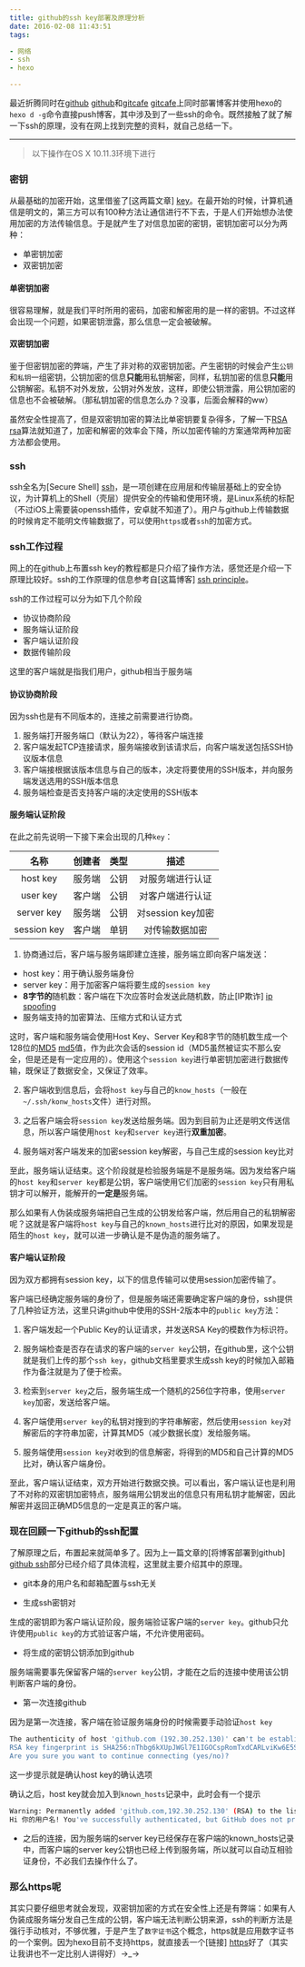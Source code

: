 ```yaml
---
title: github的ssh key部署及原理分析
date: 2016-02-08 11:43:51
tags: 

- 网络
- ssh
- hexo

---
```


最近折腾同时在[github] [github]和[gitcafe] [gitcafe]上同时部署博客并使用hexo的`hexo d -g`命令直接push博客，其中涉及到了一些ssh的命令。既然接触了就了解一下ssh的原理，没有在网上找到完整的资料，就自己总结一下。
<!--more-->

---

> 以下操作在OS X 10.11.3环境下进行

### 密钥

从最基础的加密开始，这里借鉴了[这两篇文章] [key]。在最开始的时候，计算机通信是明文的，第三方可以有100种方法让通信进行不下去，于是人们开始想办法使用加密的方法传输信息。于是就产生了对信息加密的密钥，密钥加密可以分为两种：

- 单密钥加密
- 双密钥加密

#### 单密钥加密

很容易理解，就是我们平时所用的密码，加密和解密用的是一样的密钥。不过这样会出现一个问题，如果密钥泄露，那么信息一定会被破解。

#### 双密钥加密

鉴于但密钥加密的弊端，产生了非对称的双密钥加密。产生密钥的时候会产生`公钥`和`私钥`一组密钥，公钥加密的信息**只能**用私钥解密，同样，私钥加密的信息**只能**用公钥解密。私钥不对外发放，公钥对外发放，这样，即使公钥泄露，用公钥加密的信息也不会被破解。（那私钥加密的信息怎么办？没事，后面会解释的ww）

虽然安全性提高了，但是双密钥加密的算法比单密钥要复杂得多，了解一下[RSA] [rsa]算法就知道了，加密和解密的效率会下降，所以加密传输的方案通常两种加密方法都会使用。

### ssh

ssh全名为[Secure Shell] [ssh]，是一项创建在应用层和传输层基础上的安全协议，为计算机上的Shell（壳层）提供安全的传输和使用环境，是Linux系统的标配（不过iOS上需要装openssh插件，安卓就不知道了）。用户与github上传输数据的时候肯定不能明文传输数据了，可以使用`https`或者`ssh`的加密方式。

### ssh工作过程

网上的在github上布置ssh key的教程都是只介绍了操作方法，感觉还是介绍一下原理比较好。ssh的工作原理的信息参考自[这篇博客] [ssh principle]。

ssh的工作过程可以分为如下几个阶段

- 协议协商阶段
- 服务端认证阶段
- 客户端认证阶段
- 数据传输阶段

这里的客户端就是指我们用户，github相当于服务端

#### 协议协商阶段

因为ssh也是有不同版本的，连接之前需要进行协商。

1. 服务端打开服务端口（默认为22），等待客户端连接
2. 客户端发起TCP连接请求，服务端接收到该请求后，向客户端发送包括SSH协议版本信息
3. 客户端接根据该版本信息与自己的版本，决定将要使用的SSH版本，并向服务端发送选用的SSH版本信息
4. 服务端检查是否支持客户端的决定使用的SSH版本

#### 服务端认证阶段

在此之前先说明一下接下来会出现的几种`key`：

| 名称 | 创建者 | 类型 | 描述 |
|:---:|:-----:|:---:|:----:|
|host key|服务端|公钥|对服务端进行认证|
|user key|客户端|公钥|对客户端进行认证|
|server key|服务端|公钥|对session key加密|
|session key|客户端|单钥|对传输数据加密|

1. 协商通过后，客户端与服务端即建立连接，服务端立即向客户端发送：

 - host key：用于确认服务端身份
 - server key：用于加密客户端将要生成的`session key`
 - **8字节的**随机数：客户端在下次应答时会发送此随机数，防止[IP欺诈] [ip spoofing]
 - 服务端支持的加密算法、压缩方式和认证方式

这时，客户端和服务端会使用Host Key、Server Key和8字节的随机数生成一个128位的[MD5] [md5]值，作为此次会话的session id（MD5虽然被证实不那么安全，但是还是有一定应用的）。使用这个`session key`进行单密钥加密进行数据传输，既保证了数据安全，又保证了效率。

2. 客户端收到信息后，会将`host key`与自己的`know_hosts`（一般在`~/.ssh/konw_hosts`文件）进行对照。

3. 之后客户端会将`session key`发送给服务端。因为到目前为止还是明文传送信息，所以客户端使用`host key`和`server key`进行**双重加密**。

4. 服务端对客户端发来的加密session key解密，与自己生成的session key比对

至此，服务端认证结束。这个阶段就是检验服务端是不是服务端。因为发给客户端的`host key`和`server key`都是公钥，客户端使用它们加密的`session key`只有用私钥才可以解开，能解开的**一定是**服务端。

那么如果有人伪装成服务端把自己生成的公钥发给客户端，然后用自己的私钥解密呢？这就是客户端将`host key`与自己的`known_hosts`进行比对的原因，如果发现是陌生的`host key`，就可以进一步确认是不是伪造的服务端了。

#### 客户端认证阶段

因为双方都拥有session key，以下的信息传输可以使用session加密传输了。

客户端已经确定服务端的身份了，但是服务端还需要确定客户端的身份，ssh提供了几种验证方法，这里只讲github中使用的SSH-2版本中的`public key`方法：

1. 客户端发起一个Public Key的认证请求，并发送RSA Key的模数作为标识符。

2. 服务端检查是否存在请求的客户端的`server key`公钥，在github里，这个公钥就是我们上传的那个`ssh key`，github文档里要求生成ssh key的时候加入邮箱作为备注就是为了便于检索。

3. 检索到`server key`之后，服务端生成一个随机的256位字符串，使用`server key`加密，发送给客户端。

4. 客户端使用`server key`的私钥对搜到的字符串解密，然后使用`session key`对解密后的字符串加密，计算其MD5（减少数据长度）发给服务端。

5. 服务端使用`session key`对收到的信息解密，将得到的MD5和自己计算的MD5比对，确认客户端身份。

至此，客户端认证结束，双方开始进行数据交换。可以看出，客户端认证也是利用了不对称的双密钥加密特点，服务端用公钥发出的信息只有用私钥才能解密，因此解密并返回正确MD5信息的一定是真正的客户端。

### 现在回顾一下github的ssh配置

了解原理之后，布置起来就简单多了。因为上一篇文章的[将博客部署到github] [github ssh]部分已经介绍了具体流程，这里就主要介绍其中的原理。

- git本身的用户名和邮箱配置与ssh无关

- 生成ssh密钥对

生成的密钥即为客户端认证阶段，服务端验证客户端的`server key`。github只允许使用`public key`的方式验证客户端，不允许使用密码。

- 将生成的密钥公钥添加到github

服务端需要事先保留客户端的`server key`公钥，才能在之后的连接中使用该公钥判断客户端的身份。

- 第一次连接github

因为是第一次连接，客户端在验证服务端身份的时候需要手动验证`host key`

~~~ sh
The authenticity of host 'github.com (192.30.252.130)' can't be established.
RSA key fingerprint is SHA256:nThbg6kXUpJWGl7E1IGOCspRomTxdCARLviKw6E5SY8.
Are you sure you want to continue connecting (yes/no)?
~~~

这一步提示就是确认host key的确认选项

确认之后，host key就会加入到`known_hosts`记录中，此时会有一个提示

~~~ sh
Warning: Permanently added 'github.com,192.30.252.130' (RSA) to the list of known hosts.
Hi 你的用户名! You've successfully authenticated, but GitHub does not provide shell access.
~~~

- 之后的连接，因为服务端的server key已经保存在客户端的known_hosts记录中，而客户端的server key公钥也已经上传到服务端，所以就可以自动互相验证身份，不必我们去操作什么了。

### 那么https呢

其实只要仔细思考就会发现，双密钥加密的方式在安全性上还是有弊端：如果有人伪装成服务端分发自己生成的公钥，客户端无法判断公钥来源，ssh的判断方法是强行手动核对，不够优雅，于是产生了`数字证书`这个概念，https就是应用数字证书的一个案例。因为hexo目前不支持https，就直接丢一个[链接] [https]好了（其实让我讲也不一定比别人讲得好）→_→

[github]:https://github.com
[gitcafe]:https://gitcafe.com
[key]:http://www.ruanyifeng.com/blog/2006/12/notes_on_cryptography.html
[rsa]:https://zh.wikipedia.org/wiki/RSA加密演算法
[ssh]:https://zh.wikipedia.org/wiki/Secure_Shell
[ssh principle]:http://erik-2-blog.logdown.com/posts/74081-ssh-principle
[ip spoofing]:https://en.wikipedia.org/wiki/IP_address_spoofing
[md5]:https://zh.wikipedia.org/wiki/MD5
[github ssh]:/2016/02/01/使用Hexo在GitHub上搭建网站/
[deployer]:https://github.com/hexojs/hexo-deployer-git
[https]:http://www.ruanyifeng.com/blog/2011/08/what_is_a_digital_signature.html